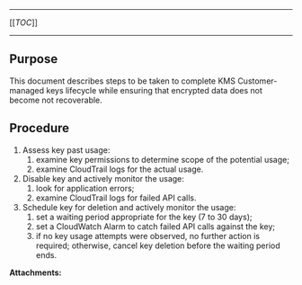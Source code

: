   

  

|    |    |    |    |
| --- | --- | --- | --- |

  

* * *

[[_TOC_]]

* * *

**Purpose**
-----------

This document describes steps to be taken to complete KMS Customer-managed keys lifecycle while ensuring that encrypted data does not become not recoverable.

**Procedure**
-------------

1.  Assess key past usage:
    1.  examine key permissions to determine scope of the potential usage;
    2.  examine CloudTrail logs for the actual usage.
2.  Disable key and actively monitor the usage:
    1.  look for application errors;
    2.  examine CloudTrail logs for failed API calls.
3.  Schedule key for deletion and actively monitor the usage:
    1.  set a waiting period appropriate for the key (7 to 30 days);
    2.  set a CloudWatch Alarm to catch failed API calls against the key;
    3.  if no key usage attempts were observed, no further action is required; otherwise, cancel key deletion before the waiting period ends.

 **Attachments:** 

